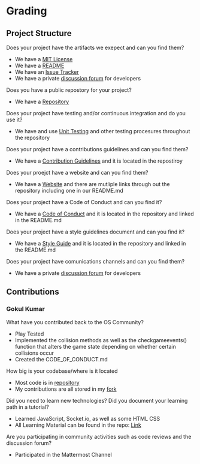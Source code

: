 # Grading  
## Project Structure
Does your project have the artifacts we exepect and can you find them?
- We have a [MIT License](https://github.com/gibboa/Open_IO/blob/master/LICENSE)
- We have a [README](https://github.com/gibboa/Open_IO/blob/master/README.md.md)
- We have an [Issue Tracker](https://github.com/gibboa/Open_IO/issues)
- We have a private [discussion forum](https://chat.rcos.io/open-source/channels/openio) for developers

Does you have a public repostory for your project?
- We have a [Repository](https://github.com/gibboa/Open_IO)  

Does your project have testing and/or continuous integration and do you use it?
- We have and use [Unit Testing](https://github.com/gibboa/Open_IO/tree/master/testing) and other testing procesures throughout the repository

Does your project have a contributions guidelines and can you find them?
- We have a [Contribution Guidelines](https://github.com/gibboa/Open_IO/blob/master/CONTRIBUTING.md) and it is located in the repostiroy

Does your proejct have a website and can you find them?
- We have a [Website](https://zacknawrocki.github.io/openiosite/) and there are mutliple links through out the repository including one in our README.md  

Does your project have a Code of Conduct and can you find it?  
- We have a [Code of Conduct](https://github.com/gibboa/Open_IO/blob/master/CODE_OF_CONDUCT.md) and it is located in the repository and linked in the README.md

Does your project have a style guidelines document and can you find it?
-  We have a [Style Guide](https://github.com/gibboa/Open_IO/blob/master/STYLE_GUIDELINES.md) and it is located in the repository and linked in the README.md

Does your project have comunications channels and can you find them?  
- We have a private [discussion forum](https://chat.rcos.io/open-source/channels/openio) for developers

## Contributions
### Gokul Kumar  
What have you contributed back to the OS Community?  
- Play Tested  
- Implemented the collision methods as well as the checkgameevents() function that alters the game state depending on whether certain collisions occur
- Created the CODE_OF_CONDUCT.md

How big is your codebase/where is it located
- Most code is in [repository](https://github.com/gibboa/Open_IO)
- My contributions are all stored in my [fork](https://github.com/krishg4/Open_IO)


Did you need to learn new technologies? Did you document your learning path in a tutorial?  
- Learned JavaScript, Socket.io, as well as some HTML CSS
- All Learning Material can be found in the repo: [Link](https://github.com/gibboa/Open_IO/tree/master/LearningResources)

Are you participating in community activities such as code reviews and the discussion forum?  
- Participated in the Mattermost Channel
